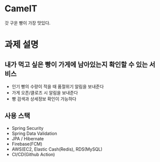 # CameIT
갓 구운 빵이 가장 맛있다. 
# 과제 설명
## 내가 먹고 싶은 빵이 가게에 남아있는지 확인할 수 있는 서비스
- 인기 빵의 수량이 적을 때 품절위기 알림을 보내준다
- 가게 오픈/클로즈 시 알림을 보내준다
- 빵 검색과 상세정보 확인이 가능하다
## 사용 스택
- Spring Security
- Spring Data Validation
- JPA / Hibernate
- Firebase(FCM)
- AWS(EC2, Elastic Cash(Redis), RDS(MySQL)
- CI/CD(Github Action)
